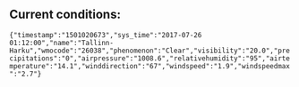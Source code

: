 ## Current conditions: 
 ``` {"timestamp":"1501020673","sys_time":"2017-07-26 01:12:00","name":"Tallinn-Harku","wmocode":"26038","phenomenon":"Clear","visibility":"20.0","precipitations":"0","airpressure":"1008.6","relativehumidity":"95","airtemperature":"14.1","winddirection":"67","windspeed":"1.9","windspeedmax":"2.7"} ```
